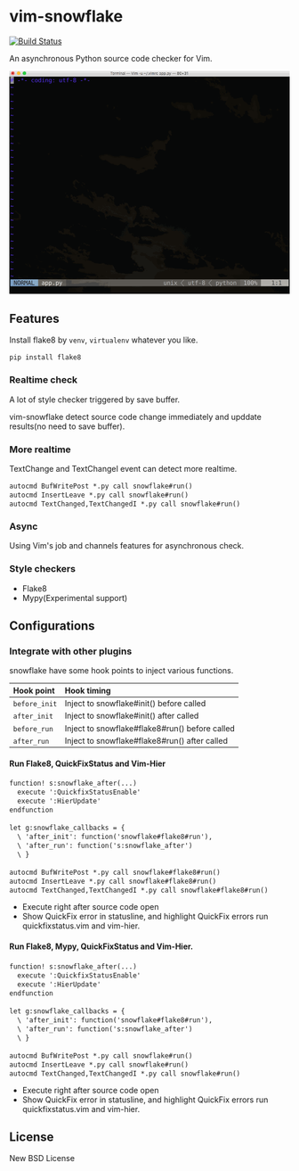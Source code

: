 # vim-snowflake

[![Build Status](https://travis-ci.org/heavenshell/vim-snowflake.svg?branch=master)](https://travis-ci.org/heavenshell/vim-snowflake)

An asynchronous Python source code checker for Vim.

![Realtime style check](./assets/vim-snowflake.gif)

## Features

Install flake8 by `venv`, `virtualenv` whatever you like.

```console
pip install flake8
```

### Realtime check

A lot of style checker triggered by save buffer.

vim-snowflake detect source code change immediately and upddate results(no need to save buffer).

### More realtime

TextChange and TextChangeI event can detect more realtime.

```viml
autocmd BufWritePost *.py call snowflake#run()
autocmd InsertLeave *.py call snowflake#run()
autocmd TextChanged,TextChangedI *.py call snowflake#run()
```

### Async

Using Vim's job and channels features for asynchronous check.

### Style checkers

- Flake8
- Mypy(Experimental support)

## Configurations

### Integrate with other plugins

snowflake have some hook points to inject various functions.

|Hook point   |Hook timing                                   |
|:------------|:---------------------------------------------|
|`before_init`|Inject to snowflake#init() before called      |
|`after_init` |Inject to snowflake#init() after called       |
|`before_run` |Inject to snowflake#flake8#run() before called|
|`after_run`  |Inject to snowflake#flake8#run() after called |


#### Run Flake8, QuickFixStatus and Vim-Hier

```viml
function! s:snowflake_after(...)
  execute ':QuickfixStatusEnable'
  execute ':HierUpdate'
endfunction

let g:snowflake_callbacks = {
  \ 'after_init': function('snowflake#flake8#run'),
  \ 'after_run': function('s:snowflake_after')
  \ }

autocmd BufWritePost *.py call snowflake#flake8#run()
autocmd InsertLeave *.py call snowflake#flake8#run()
autocmd TextChanged,TextChangedI *.py call snowflake#flake8#run()
```

- Execute right after source code open
- Show QuickFix error in statusline, and highlight QuickFix errors run
  quickfixstatus.vim and vim-hier.

#### Run Flake8, Mypy, QuickFixStatus and Vim-Hier.

```viml
function! s:snowflake_after(...)
  execute ':QuickfixStatusEnable'
  execute ':HierUpdate'
endfunction

let g:snowflake_callbacks = {
  \ 'after_init': function('snowflake#flake8#run'),
  \ 'after_run': function('s:snowflake_after')
  \ }

autocmd BufWritePost *.py call snowflake#run()
autocmd InsertLeave *.py call snowflake#run()
autocmd TextChanged,TextChangedI *.py call snowflake#run()
```

- Execute right after source code open
- Show QuickFix error in statusline, and highlight QuickFix errors run
  quickfixstatus.vim and vim-hier.

## License

New BSD License
